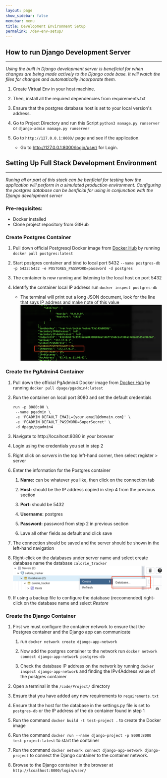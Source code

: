 ```yaml
---
layout: page
show_sidebar: false
menubar: menu
title: Development Environment Setup
permalink: /dev-env-setup/
---
```

## How to run Django Development Server

---
*Using the built in Django development server is beneficial for when changes are being made actively to the Django code base. It will watch the files 
for changes and automatically incorporate them.*
1) Create Virtual Env in your host machine.

2) Then, install all the required dependencies from requirements.txt

3) Ensure that the postgres database host is set to your local version's address.

4) Go to Project Directory and run this Script `python3 manage.py runserver` or `django-admin manage.py runserver`

5) Go to `http://127.0.0.1:8000/` page and see if the application. 
   - Go to http://127.0.0.1:8000/login/user/ for Login.

## Setting Up Full Stack Development Environment

---
*Runing all or part of this stack can be benficial for testing how the application will perform in a simulated 
production environment. Configuring the postgres database can be benficial for using in conjunction with the Django development server*

### Pre-requisites:
- Docker installed
- Clone project repository from GitHub


### Create Postgres Container


1) Pull down official Postgresql Docker image from [Docker Hub](https://hub.docker.com/_/postgres) by running `docker pull postgres:latest`

2) Start postgres container and bind to local port 5432 `--name postgres-db -p 5432:5432 -e POSTGRES_PASSWORD=password -d postgres`

3) The container is now running and listening to the local host on port 5432

4) Identify the container local IP address run `docker inspect postgres-db`
   - The terminal will print out a long JSON document, look for the line that says IP address and make note of this value
   ![output](./images/psql_ip.png) 


### Create the PgAdmin4 Container


1) Pull down the official PgAdmin4 Docker image from [Docker Hub](https://hub.docker.com/r/dpage/pgadmin4/) by running `docker pull dpage/pgadmin4:latest`

2) Run the container on local port 8080 and set the default credentials 
   ```shell
   run -p 8080:80 \
    --name pgadmin \
    -e 'PGADMIN_DEFAULT_EMAIL={your.email@domain.com}' \
    -e 'PGADMIN_DEFAULT_PASSWORD=SuperSecret' \
    -d dpage/pgadmin4
   ```
3) Navigate to http://localhost:8080 in your browser

4) Login using the credentials you set in step 2

5) Right click on *servers* in the top left-hand corner, then select register > server

6) Enter the information for the Postgres container

   1) **Name:** can be whatever you like, then click on the connection tab
   
   2) **Host:** should be the IP address copied in step 4 from the previous section
   
   3) **Port:** should be 5432
   
   4) **Username:** postgres
   
   5) **Password:** password from step 2 in previous section
   
   6) Lave all other fields as default and click save
   
7) The connection should be saved and the server should be shown in the left-hand navigation

8) Right-click on the databases under server name and select create database name the database `calorie_tracker`
![create db](./images/create_db.png) 

9) If using a backup file to configure the database (reccomended) right-click on the database name and select *Restore*


### Create the Django Container


1) First we must configure the container network to ensure that the Postgres container and the Django app can communicate

   1) run `docker network create django-app-network`
   
   2) Now add the postgres container to the network run `docker network connect django-app-network postgres-db`
   
   3) Check the database IP address on the network by running `docker inspect django-app-network` and finding the IPv4Address value of the postgres container
   
2) Open a terminal in the `/code/Project/` directory

3) Ensure that you have added any new requirements to `requirements.txt`

4) Ensure that the host for the database in the settings.py file is set to `postgres-db` or the IP address of the db container found in step 1

5) Run the command `docker build -t test-project .` to create the Docker image

6) Run the command `docker run --name django-project -p 8000:8000 test-project:latest` to start the container

7) Run the command `docker network connect django-app-network django-project` to connect the Django container to the container network.

8) Browse to the Django container in the browser at `http://lcoalhost:8000/login/user/`
